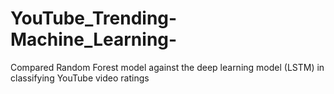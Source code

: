 # YouTube_Trending-Machine_Learning-
Compared Random Forest model against the deep learning model (LSTM) in classifying YouTube video ratings
